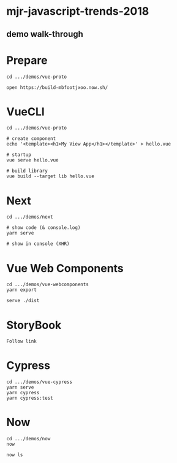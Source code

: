 # mjr-javascript-trends-2018
## demo walk-through

# Prepare

```
cd .../demos/vue-proto

open https://build-mbfootjxoo.now.sh/
```

# VueCLI

```
cd .../demos/vue-proto

# create component
echo '<template><h1>My View App</h1></template>' > hello.vue

# startup
vue serve hello.vue

# build library
vue build --target lib hello.vue

```

# Next

```
cd .../demos/next

# show code (& console.log)
yarn serve

# show in console (XHR)
```

# Vue Web Components

```
cd .../demos/vue-webcomponents
yarn export

serve ./dist
```

# StoryBook

```
Follow link
```

# Cypress

```
cd .../demos/vue-cypress
yarn serve
yarn cypress
yarn cypress:test
```

# Now

```
cd .../demos/now
now

now ls
```


